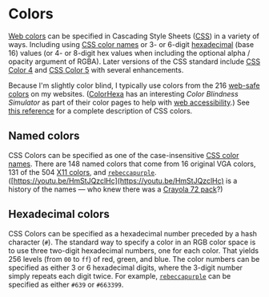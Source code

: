# Colors

[Web colors](https://en.wikipedia.org/wiki/Web_colors) can be specified in Cascading Style Sheets ([CSS](https://en.wikipedia.org/wiki/CSS)) in a variety of ways. Including using [CSS color names](https://www.w3.org/TR/css-color-4/#named-colors) or 3- or 6-digit [hexadecimal](https://en.wikipedia.org/wiki/Hexadecimal) (base 16) values (or 4- or 8-digit hex values when including the optional alpha / opacity argument of RGBA). Later versions of the CSS standard include [CSS Color 4](https://en.wikipedia.org/wiki/Web_colors#CSS_Color_4) and [CSS Color 5](https://en.wikipedia.org/wiki/Web_colors#CSS_Color_5) with several enhancements.

Because I'm slightly color blind, I typically use colors from the 216 [web-safe colors](https://websafecolors.info/) on my websites. ([ColorHexa](https://www.colorhexa.com/663399) has an interesting *Color Blindness Simulator* as part of their color pages to help with [web accessibility](https://www.w3.org/WAI/fundamentals/accessibility-intro/).) See [this reference](https://dev.to/alvaromontoro/the-ultimate-guide-to-css-colors-2020-edition-1bh1) for a complete description of CSS colors.

## Named colors

CSS Colors can be specified as one of the case-insensitive [CSS color names](https://www.w3.org/TR/css-color-4/#named-colors). There are 148 named colors that come from 16 original VGA colors, 131 of the 504 [X11 colors](https://www.w3schools.com/colors/colors_x11.asp), and [`rebeccapurple`](https://medium.com/@valgaze/the-hidden-purple-memorial-in-your-web-browser-7d84813bb416). ([https://youtu.be/HmStJQzclHc](https://youtu.be/HmStJQzclHc) is a history of the names &mdash; who knew there was a [Crayola 72 pack](https://crayola.fandom.com/wiki/72-count_box_(1973))?)

## Hexadecimal colors

CSS Colors can be specified as a hexadecimal number preceded by a hash character (`#`). The standard way to specify a color in an RGB color space is to use three two-digit hexadecimal numbers, one for each color. That yields 256 levels (from `00` to `ff`) of red, green, and blue. The color numbers can be specified as either 3 or 6 hexadecimal digits, where the 3-digit number simply repeats each digit twice. For example, [`rebeccapurple`](https://www.color-hex.com/color/663399) can be specified as either `#639` or `#663399`.
